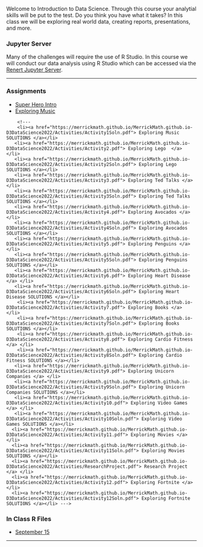
Welcome to Introduction to Data Science. Through this course your analytial skills will be put to the test. Do you think you have what it takes? In this class we will be exploring real world data, creating reports, presentations, and more.  

### Jupyter Server
Many of the challenges will require the use of R Studio. In this course we will conduct our data analysis using R Studio which can be accessed via the  <a href="https://jupyter.renert.housegordon.com"> Renert Jupyter Server</a>. 

---

### Assignments
<p>
      <ul>
        <li><a href="https://merrickmath.github.io/MerrickMath.github.io-D3DataScience2022/Activities/SuperHeroIntro.pdf"> Super Hero Intro </a> </li> 
        <li><a href="https://merrickmath.github.io/MerrickMath.github.io-D3DataScience2022/Activities/Activity1.pdf"> Exploring Music  </a> </li>    
      </ul>
</p>

        <!---       
        <li><a href="https://merrickmath.github.io/MerrickMath.github.io-D3DataScience2022/Activities/Activity1Soln.pdf"> Exploring Music  SOLUTIONS </a></li>   
       <li><a href="https://merrickmath.github.io/MerrickMath.github.io-D3DataScience2022/Activities/Activity2.pdf"> Exploring Lego  </a> </li>
       <li><a href="https://merrickmath.github.io/MerrickMath.github.io-D3DataScience2022/Activities/Activity2Soln.pdf"> Exploring Lego  SOLUTIONS </a></li> 
       <li><a href="https://merrickmath.github.io/MerrickMath.github.io-D3DataScience2022/Activities/Activity3.pdf"> Exploring Ted Talks </a> </li> 
       <li><a href="https://merrickmath.github.io/MerrickMath.github.io-D3DataScience2022/Activities/Activity3Soln.pdf"> Exploring Ted Talks SOLUTIONS </a></li>
       <li><a href="https://merrickmath.github.io/MerrickMath.github.io-D3DataScience2022/Activities/Activity4.pdf"> Exploring Avocados </a> </li>
       <li><a href="https://merrickmath.github.io/MerrickMath.github.io-D3DataScience2022/Activities/Activity4Soln.pdf"> Exploring Avocados SOLUTIONS </a></li> 
       <li><a href="https://merrickmath.github.io/MerrickMath.github.io-D3DataScience2022/Activities/Activity5.pdf"> Exploring Penguins </a> </li>
       <li><a href="https://merrickmath.github.io/MerrickMath.github.io-D3DataScience2022/Activities/Activity5Soln.pdf"> Exploring Penguins SOLUTIONS </a></li> 
       <li><a href="https://merrickmath.github.io/MerrickMath.github.io-D3DataScience2022/Activities/Activity6.pdf"> Exploring Heart Disease </a> </li>
       <li><a href="https://merrickmath.github.io/MerrickMath.github.io-D3DataScience2022/Activities/Activity6Soln.pdf"> Exploring Heart Disease SOLUTIONS </a></li>
        <li><a href="https://merrickmath.github.io/MerrickMath.github.io-D3DataScience2022/Activities/Activity7.pdf"> Exploring Books </a> </li>
        <li><a href="https://merrickmath.github.io/MerrickMath.github.io-D3DataScience2022/Activities/Activity7Soln.pdf"> Exploring Books SOLUTIONS </a></li> 
        <li><a href="https://merrickmath.github.io/MerrickMath.github.io-D3DataScience2022/Activities/Activity8.pdf"> Exploring Cardio Fitness </a> </li>
        <li><a href="https://merrickmath.github.io/MerrickMath.github.io-D3DataScience2022/Activities/Activity8Soln.pdf"> Exploring Cardio Fitness SOLUTIONS </a></li> 
       <li><a href="https://merrickmath.github.io/MerrickMath.github.io-D3DataScience2022/Activities/Activity9.pdf"> Exploring Unicorn Companies </a> </li>
       <li><a href="https://merrickmath.github.io/MerrickMath.github.io-D3DataScience2022/Activities/Activity9Soln.pdf"> Exploring Unicorn Companies SOLUTIONS </a></li> 
       <li><a href="https://merrickmath.github.io/MerrickMath.github.io-D3DataScience2022/Activities/Activity10.pdf"> Exploring Video Games </a> </li>
       <li><a href="https://merrickmath.github.io/MerrickMath.github.io-D3DataScience2022/Activities/Activity10Soln.pdf"> Exploring Video Games SOLUTIONS </a></li> 
      <li><a href="https://merrickmath.github.io/MerrickMath.github.io-D3DataScience2022/Activities/Activity11.pdf"> Exploring Movies </a> </li>
      <li><a href="https://merrickmath.github.io/MerrickMath.github.io-D3DataScience2022/Activities/Activity11Soln.pdf"> Exploring Movies SOLUTIONS </a></li>     
      <li><a href="https://merrickmath.github.io/MerrickMath.github.io-D3DataScience2022/Activities/ResearchProject.pdf"> Research Project </a> </li>
      <li><a href="https://merrickmath.github.io/MerrickMath.github.io-D3DataScience2022/Activities/Activity12.pdf"> Exploring Fortnite </a> </li>
      <li><a href="https://merrickmath.github.io/MerrickMath.github.io-D3DataScience2022/Activities/Activity12Soln.pdf"> Exploring Fortnite SOLUTIONS </a></li> --->      

### In Class R Files 
<p>
      <ul>
            <li><a href="https://merrickmath.github.io/MerrickMath.github.io-D3DataScience2022/RFiles/Week1.R"> September 15 </a> </li>
      </ul>
</p>

---

<!--- 
### MiniMath
<p>
      <ul>
        <li><a href="https://merrickmath.github.io/MerrickMath.github.io-D3DataScience2022/MiniMath/Week1.pdf"> Week 1 </a> </li> 
        
      </ul>
</p>
---> 







